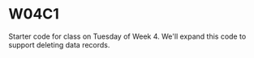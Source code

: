 # W04C1
Starter code for class on Tuesday of Week 4.
We'll expand this code to support deleting data records.